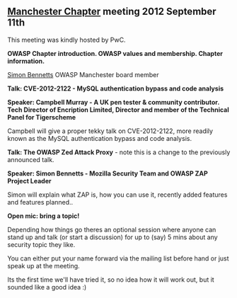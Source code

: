 ## [Manchester Chapter](https://www.owasp.org/index.php/Manchester) meeting 2012 September 11th

This meeting was kindly hosted by PwC.

**OWASP Chapter introduction. OWASP values and membership. Chapter
information.**

[Simon Bennetts](User:Simon_Bennetts "wikilink") OWASP Manchester board
member

**Talk: CVE-2012-2122 - MySQL authentication bypass and code analysis**

**Speaker: Campbell Murray - A UK pen tester & community contributor.
Tech Director of Encription Limited, Director and member of the
Technical Panel for Tigerscheme**

Campbell will give a proper tekky talk on CVE-2012-2122, more readily
known as the MySQL authentication bypass and code analysis.

**Talk: The OWASP Zed Attack Proxy** - note this is a change to the
previously announced talk.

**Speaker: Simon Bennetts - Mozilla Security Team and OWASP ZAP Project
Leader**

Simon will explain what ZAP is, how you can use it, recently added
features and features planned..

**Open mic: bring a topic\!**

Depending how things go theres an optional session where anyone can
stand up and talk (or start a discussion) for up to (say) 5 mins about
any security topic they like.

You can either put your name forward via the mailing list before hand or
just speak up at the meeting.

Its the first time we'll have tried it, so no idea how it will work out,
but it sounded like a good idea :)